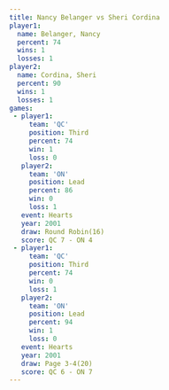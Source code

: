 ```yaml
---
title: Nancy Belanger vs Sheri Cordina
player1:               
  name: Belanger, Nancy
  percent: 74          
  wins: 1              
  losses: 1            
player2:               
  name: Cordina, Sheri 
  percent: 90          
  wins: 1              
  losses: 1            
games:
 - player1:         
     team: 'QC'     
     position: Third
     percent: 74    
     win: 1         
     loss: 0        
   player2:        
     team: 'ON'    
     position: Lead
     percent: 86   
     win: 0        
     loss: 1       
   event: Hearts        
   year: 2001           
   draw: Round Robin(16)
   score: QC 7 - ON 4   
 - player1:         
     team: 'QC'     
     position: Third
     percent: 74    
     win: 0         
     loss: 1        
   player2:        
     team: 'ON'    
     position: Lead
     percent: 94   
     win: 1        
     loss: 0       
   event: Hearts     
   year: 2001        
   draw: Page 3-4(20)
   score: QC 6 - ON 7
---
```

